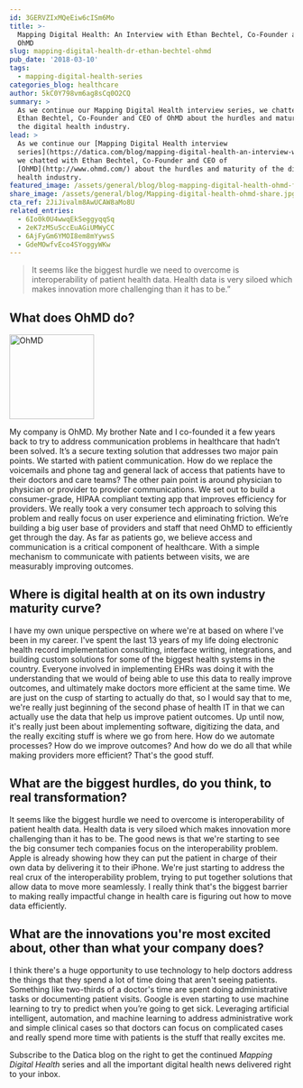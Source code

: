 ```yaml
---
id: 3GERVZIxMQeEiw6cISm6Mo
title: >-
  Mapping Digital Health: An Interview with Ethan Bechtel, Co-Founder and CEO of
  OhMD
slug: mapping-digital-health-dr-ethan-bechtel-ohmd
pub_date: '2018-03-10'
tags:
  - mapping-digital-health-series
categories_blog: healthcare
author: 5kC0Y798vm6ag8sCq0O2CQ
summary: >
  As we continue our Mapping Digital Health interview series, we chatted with
  Ethan Bechtel, Co-Founder and CEO of OhMD about the hurdles and maturity of
  the digital health industry. 
lead: >
  As we continue our [Mapping Digital Health interview
  series](https://datica.com/blog/mapping-digital-health-an-interview-with-john-moore-ceo-and-founder-twine/),
  we chatted with Ethan Bechtel, Co-Founder and CEO of
  [OhMD](http://www.ohmd.com/) about the hurdles and maturity of the digital
  health industry. 
featured_image: /assets/general/blog/blog-mapping-digital-health-ohmd-featured.jpg
share_image: /assets/general/blog/Mapping-digital-health-ohmd-share.jpg
cta_ref: 2JiJivalm8AwUCAW8aMo8U
related_entries:
  - 6Io0k0U4wwqEkSeggyqqSq
  - 2eK7zMSuSccEuAGiUMWyCC
  - 6AjFyGm6YMOI8em8mYywsS
  - GdeMOwfvEco4SYoggyWKw
---
```

> It seems like the biggest hurdle we need to overcome is interoperability of patient health data. Health data is very siloed which makes innovation more challenging than it has to be.”

## What does OhMD do?

<img src="/assets/general/blog/OhMD.png?w=300" width="150" class="float-right" alt="OhMD">

My company is OhMD. My brother Nate and I co-founded it a few years back to try to address communication problems in healthcare that hadn’t been solved. It’s a secure texting solution that addresses two major pain points. We started with patient communication. How do we replace the voicemails and phone tag and general lack of access that patients have to their doctors and care teams? The other pain point is around physician to physician or provider to provider communications. We set out to build a consumer-grade, HIPAA compliant texting app that improves efficiency for providers. We really took a very consumer tech approach to solving this problem and really focus on user experience and eliminating friction. We’re building a big user base of providers and staff that need OhMD to efficiently get through the day. As far as patients go, we believe access and communication is a critical component of healthcare. With a simple mechanism to communicate with patients between visits, we are measurably improving outcomes.

## Where is digital health at on its own industry maturity curve? 

I have my own unique perspective on where we're at based on where I've been in my career. I've spent the last 13 years of my life doing electronic health record implementation consulting, interface writing, integrations, and building custom solutions for some of the biggest health systems in the country. Everyone involved in implementing EHRs was doing it with the understanding that we would of being able to use this data to really improve outcomes, and ultimately make doctors more efficient at the same time. We are just on the cusp of starting to actually do that, so I would say that to me, we're really just beginning of the second phase of health IT in that we can actually use the data that help us improve patient outcomes. Up until now, it's really just been about implementing software, digitizing the data, and the really exciting stuff is where we go from here. How do we automate processes? How do we improve outcomes? And how do we do all that while making providers more efficient? That's the good stuff.

## What are the biggest hurdles, do you think, to real transformation? 

It seems like the biggest hurdle we need to overcome is interoperability of patient health data. Health data is very siloed which makes innovation more challenging than it has to be. The good news is that we're starting to see the big consumer tech companies focus on the interoperability problem. Apple is already showing how they can put the patient in charge of their own data by delivering it to their iPhone. We're just starting to address the real crux of the interoperability problem, trying to put together solutions that allow data to move more seamlessly. I really think that's the biggest barrier to making really impactful change in health care is figuring out how to move data efficiently. 

## What are the innovations you're most excited about, other than what your company does?

I think there's a huge opportunity to use technology to help doctors address the things that they spend a lot of time doing that aren't seeing patients. Something like two-thirds of a doctor's time are spent doing administrative tasks or documenting patient visits. Google is even starting to use machine learning to try to predict when you’re going to get sick. Leveraging artificial intelligent, automation, and machine learning to address administrative work and simple clinical cases so that doctors can focus on complicated cases and really spend more time with patients is the stuff that really excites me. 

Subscribe to the Datica blog on the right to get the continued _Mapping Digital Health_ series and all the important digital health news delivered right to your inbox. 
  